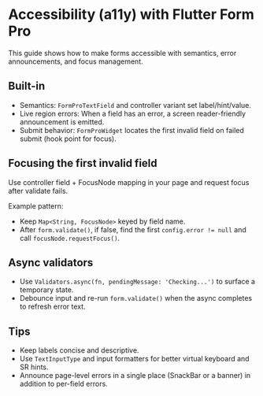 # Accessibility (a11y) with Flutter Form Pro

This guide shows how to make forms accessible with semantics, error announcements, and focus management.

## Built-in

- Semantics: `FormProTextField` and controller variant set label/hint/value.
- Live region errors: When a field has an error, a screen reader-friendly announcement is emitted.
- Submit behavior: `FormProWidget` locates the first invalid field on failed submit (hook point for focus).

## Focusing the first invalid field

Use controller field + FocusNode mapping in your page and request focus after validate fails.

Example pattern:

- Keep `Map<String, FocusNode>` keyed by field name.
- After `form.validate()`, if false, find the first `config.error != null` and call `focusNode.requestFocus()`.

## Async validators

- Use `Validators.async(fn, pendingMessage: 'Checking...')` to surface a temporary state.
- Debounce input and re-run `form.validate()` when the async completes to refresh error text.

## Tips

- Keep labels concise and descriptive.
- Use `TextInputType` and input formatters for better virtual keyboard and SR hints.
- Announce page-level errors in a single place (SnackBar or a banner) in addition to per-field errors.
